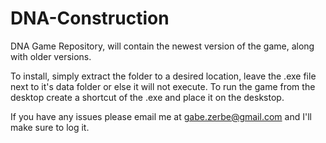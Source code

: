 # DNA-Construction
DNA Game Repository, will contain the newest version of the game, along with older versions.

To install, simply extract the folder to a desired location, leave the .exe file next to it's data folder or else it will not execute.
To run the game from the desktop create a shortcut of the .exe and place it on the deskstop.

If you have any issues please email me at gabe.zerbe@gmail.com and I'll make sure to log it.
